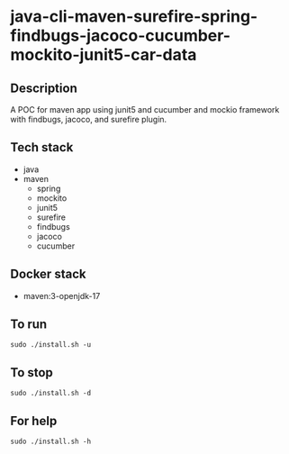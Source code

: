 # java-cli-maven-surefire-spring-findbugs-jacoco-cucumber-mockito-junit5-car-data

## Description
A POC for maven app using junit5
and cucumber and mockio framework
 with findbugs,
jacoco, and surefire plugin.

## Tech stack
- java
- maven
	- spring
	- mockito
  - junit5
  - surefire
  - findbugs
  - jacoco
  - cucumber

## Docker stack
- maven:3-openjdk-17

## To run
`sudo ./install.sh -u`

## To stop
`sudo ./install.sh -d`

## For help
`sudo ./install.sh -h`
